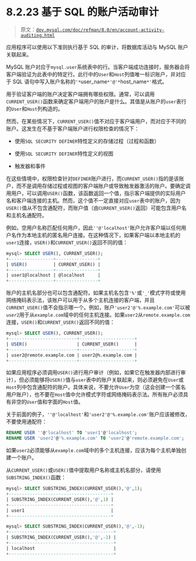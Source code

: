 # 8.2.23 基于 SQL 的账户活动审计

> 原文：[`dev.mysql.com/doc/refman/8.0/en/account-activity-auditing.html`](https://dev.mysql.com/doc/refman/8.0/en/account-activity-auditing.html)

应用程序可以使用以下准则执行基于 SQL 的审计，将数据库活动与 MySQL 账户关联起来。

MySQL 账户对应于`mysql.user`系统表中的行。当客户端成功连接时，服务器会将客户端验证为此表中的特定行。此行中的`User`和`Host`列值唯一标识账户，并对应于 SQL 语句中写入账户名称的`'*`user_name`*'@'*`host_name`*'`格式。

用于验证客户端的账户决定客户端拥有哪些权限。通常，可以调用`CURRENT_USER()`函数来确定客户端用户的账户是什么。其值是从账户的`user`表行的`User`和`Host`列构造的。

然而，在某些情况下，`CURRENT_USER()`值不对应于客户端用户，而对应于不同的账户。这发生在不基于客户端账户进行权限检查的情况下：

+   使用`SQL SECURITY DEFINER`特性定义的存储过程（过程和函数）

+   使用`SQL SECURITY DEFINER`特性定义的视图

+   触发器和事件

在这些情境中，权限检查针对`DEFINER`账户进行，而`CURRENT_USER()`指的是该账户，而不是调用存储过程或视图的客户端账户或导致触发器激活的账户。要确定调用用户，可以调用`USER()`函数，该函数返回一个值，指示客户端提供的实际用户名和客户端连接的主机。然而，这个值不一定直接对应`user`表中的账户，因为`USER()`值从不包含通配符，而账户值（由`CURRENT_USER()`返回）可能包含用户名和主机名通配符。

例如，空用户名称匹配任何用户，因此`''@'localhost'`账户允许客户端以任何用户名作为本地主机的匿名用户连接。在这种情况下，如果客户端以本地主机的`user1`连接，`USER()`和`CURRENT_USER()`返回不同的值：

```sql
mysql> SELECT USER(), CURRENT_USER();
+-----------------+----------------+
| USER()          | CURRENT_USER() |
+-----------------+----------------+
| user1@localhost | @localhost     |
+-----------------+----------------+
```

账户的主机名部分也可以包含通配符。如果主机名包含`'%'`或`'_'`模式字符或使用网络掩码表示法，该账户可以用于从多个主机连接的客户端，并且`CURRENT_USER()`值不会指示哪一个。例如，账户`'user2'@'%.example.com'`可以被`user2`用于从`example.com`域中的任何主机连接。如果`user2`从`remote.example.com`连接，`USER()`和`CURRENT_USER()`返回不同的值：

```sql
mysql> SELECT USER(), CURRENT_USER();
+--------------------------+---------------------+
| USER()                   | CURRENT_USER()      |
+--------------------------+---------------------+
| user2@remote.example.com | user2@%.example.com |
+--------------------------+---------------------+
```

如果应用程序必须调用`USER()`进行用户审计（例如，如果它在触发器内部进行审计），但必须能够将`USER()`值与`user`表中的账户关联起来，则必须避免在`User`或`Host`列中包含通配符的账户。具体来说，不要允许`User`为空（这会创建一个匿名用户账户），也不要在`Host`值中允许模式字符或网络掩码表示法。所有账户必须具有非空的`User`值和字面的`Host`值。

关于前面的例子，`''@'localhost'`和`'user2'@'%.example.com'`账户应该被修改，不要使用通配符：

```sql
RENAME USER ''@'localhost' TO 'user1'@'localhost';
RENAME USER 'user2'@'%.example.com' TO 'user2'@'remote.example.com';
```

如果`user2`必须能够从`example.com`域中的多个主机连接，应该为每个主机单独创建一个账户。

从`CURRENT_USER()`或`USER()`值中提取用户名称或主机名部分，请使用`SUBSTRING_INDEX()`函数：

```sql
mysql> SELECT SUBSTRING_INDEX(CURRENT_USER(),'@',1);
+---------------------------------------+
| SUBSTRING_INDEX(CURRENT_USER(),'@',1) |
+---------------------------------------+
| user1                                 |
+---------------------------------------+

mysql> SELECT SUBSTRING_INDEX(CURRENT_USER(),'@',-1);
+----------------------------------------+
| SUBSTRING_INDEX(CURRENT_USER(),'@',-1) |
+----------------------------------------+
| localhost                              |
+----------------------------------------+
```
